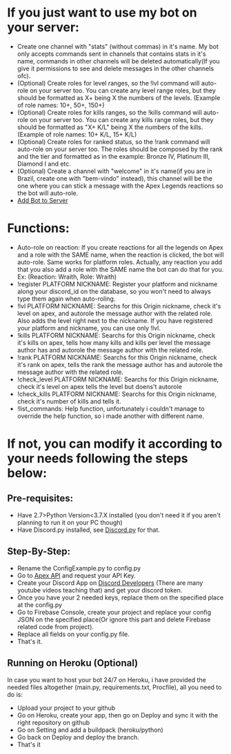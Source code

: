 # If you just want to use my bot on your server:
* Create one channel with "stats" (without commas) in it's name. My bot only accepts commands sent in channels that contains stats in it's name, commands in other channels will be deleted automatically(If you give it permissions to see and delete messages in the other channels ofc).
* (Optional) Create roles for level ranges, so the !lvl command will auto-role on your server too. You can create any level range roles, but they should be formatted as X+ being X the numbers of the levels. (Example of role names: 10+, 50+, 150+)
* (Optional) Create roles for kills ranges, so the !kills command will auto-role on your server too. You can create any kills range roles, but they should be formatted as "X+ K/L" being X the numbers of the kills. (Example of role names: 10+ K/L, 15+ K/L)
* (Optional) Create roles for ranked status, so the !rank command will auto-role on your server too. The roles should be composed by the rank and the tier and formatted as in the example: Bronze IV, Platinum III, Diamond I and etc.
* (Optional) Create a channel with "welcome" in it's name(if you are in Brazil, create one with "bem-vindo" instead), this channel will be the one where you can stick a message with the Apex Legends reactions so the bot will auto-role. 
* [Add Bot to Server](https://discordapp.com/api/oauth2/authorize?client_id=547439065801162763&permissions=0&scope=bot)

# Functions:
* Auto-role on reaction: If you create reactions for all the legends on Apex and a role with the SAME name, when the reaction is clicked, the bot will auto-role. Same works for platform roles. Actually, any reaction you add that you also add a role with the SAME name the bot can do that for you. Ex: (Reaction: Wraith, Role: Wraith)
* !register PLATFORM NICKNAME: Register your platform and nickname along your discord_id on the database, so you won't need to always type them again when auto-roling.
* !lvl PLATFORM NICKNAME: Searchs for this Origin nickname, check it's level on apex, and autorole the message author with the related role. Also adds the level right next to the nickname. If you have registered your platform and nickname, you can use only !lvl.
* !kills PLATFORM NICKNAME: Searchs for this Origin nickname, check it's kills on apex, tells how many kills and kills per level the message author has and autorole the message author with the related role.
* !rank PLATFORM NICKNAME: Searchs for this Origin nickname, check it's rank on apex, tells the rank the message author has and autorole the message author with the related role.
* !check_level PLATFORM NICKNAME: Searchs for this Origin nickname, check it's level on apex tells the level but doens't autorole
* !check_kills PLATFORM NICKNAME: Searchs for this Origin nickname, check it's number of kills and tells it.
* !list_commands: Help function, unfortunately i couldn't manage to override the help function, so i made another with different name.

# If not, you can modify it according to your needs following the steps below:

## Pre-requisites:
* Have  2.7>Python Version<3.7.X installed (you don't need it if you aren't planning to run it on your PC though) 
* Have Discord.py installed, see [Discord.py](https://github.com/Rapptz/discord.py) for that.
## Step-By-Step:
* Rename the ConfigExample.py to config.py
* Go to [Apex API](https://apex.tracker.gg/site-api) and request your API Key.
* Create your Discord App on [Discord Developers](https://discordapp.com/login?redirect_to=%2Fdevelopers%2Fapplications%2F) (There are many youtube videos teaching that) and get your discord token.
* Once you have your 2 needed keys, replace them on the specified place at the config.py
* Go to Firebase Console, create your project and replace your config JSON on the specified place(Or ignore this part and delete Firebase related code from project).
* Replace all fields on your config.py file.
* That's it.

## Running on Heroku (Optional)
In case you want to host your bot 24/7 on Heroku, i have provided the needed files altogether (main.py, requirements.txt, Procfile), all you need to do is:
* Upload your project to your github
* Go on Heroku, create your app, then go on Deploy and sync it with the right repository on github
* Go on Setting and add a buildpack (heroku/python)
* Go back on Deploy and deploy the branch.
* That's it